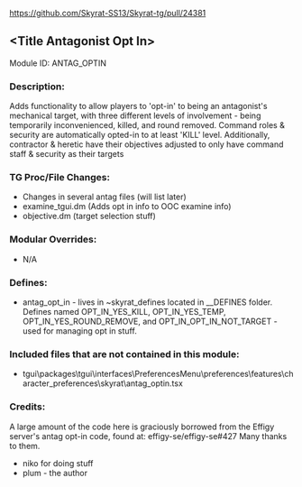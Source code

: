 

https://github.com/Skyrat-SS13/Skyrat-tg/pull/24381

## \<Title Antagonist Opt In>

Module ID: ANTAG_OPTIN <!-- Uppercase, UNDERSCORE_CONNECTED name of your module, that you use to mark files. This is so people can case-sensitive search for your edits, if any. -->

### Description:


Adds functionality to allow players to 'opt-in' to being an antagonist's mechanical target, with three different levels of involvement - being temporarily inconvenienced, killed, and round removed. Command roles & security are automatically opted-in to at least 'KILL' level. Additionally, contractor & heretic have their objectives adjusted to only have command staff & security as their targets

### TG Proc/File Changes:

- Changes in several antag files (will list later)
- examine_tgui.dm (Adds opt in info to OOC examine info)
- objective.dm (target selection stuff)
<!-- If you edited any core procs, you should list them here. You should specify the files and procs you changed.
E.g: 
- `code/modules/mob/living.dm`: `proc/overriden_proc`, `var/overriden_var`
-->

### Modular Overrides:

- N/A
<!-- If you added a new modular override (file or code-wise) for your module, you should list it here. Code files should specify what procs they changed, in case of multiple modules using the same file.
E.g: 
- `modular_skyrat/master_files/sound/my_cool_sound.ogg`
- `modular_skyrat/master_files/code/my_modular_override.dm`: `proc/overriden_proc`, `var/overriden_var`
-->

### Defines:

- antag_opt_in - lives in ~skyrat_defines located in __DEFINES folder. Defines named OPT_IN_YES_KILL, OPT_IN_YES_TEMP, OPT_IN_YES_ROUND_REMOVE, and OPT_IN_OPT_IN_NOT_TARGET - used for managing opt in stuff. 
<!-- If you needed to add any defines, mention the files you added those defines in, along with the name of the defines. -->

### Included files that are not contained in this module:

- tgui\packages\tgui\interfaces\PreferencesMenu\preferences\features\character_preferences\skyrat\antag_optin.tsx
<!-- Likewise, be it a non-modular file or a modular one that's not contained within the folder belonging to this specific module, it should be mentioned here. Good examples are icons or sounds that are used between multiple modules, or other such edge-cases. -->

### Credits:

A large amount of the code here is graciously borrowed from the Effigy server's antag opt-in code, found at: effigy-se/effigy-se#427 Many thanks to them.
- niko for doing stuff
- plum - the author

